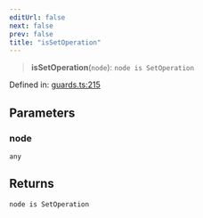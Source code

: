 ```yaml
---
editUrl: false
next: false
prev: false
title: "isSetOperation"
---
```


> **isSetOperation**(`node`): `node is SetOperation`

Defined in: [guards.ts:215](https://github.com/rcs-agents/rcs-lang/blob/469fcdfdc8e17c47e6157264f59d88421628e7a2/packages/ast/src/guards.ts#L215)

## Parameters

### node

`any`

## Returns

`node is SetOperation`

